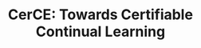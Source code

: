 ---
title: "CerCE: Towards Certifiable Continual Learning"
authors: "Masih Eskandar, Fatemeh Tohidian, Amin Kashiri, Michael Everett, Jennifer Dy"
venue: "Conference on Neural Information Processing Systems (NeurIPS)"
year: "2025"
status: "in review"
arxiv: ""
official_link: ""
doi: ""
volume: ""
number: ""
pages: ""
publisher: ""
month: "12"
address: ""
type: "conference"
school: ""
awards: ""
notes: ""
include_on_website: false
image: ""
links_to_code: ""
links_to_video: ""
collection: publications
permalink: /publication/2025-12-Eskandar25_cerce.html
---